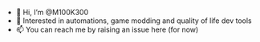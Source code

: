 - 👋 Hi, I’m @M100K300
- 👀 Interested in automations, game modding and quality of life dev tools 
- 📫 You can reach me by raising an issue here (for now)
